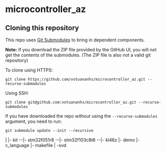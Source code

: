 # microcontroller_az

## Cloning this repository
This repo uses [Git Submodules](https://git-scm.com/book/en/v2/Git-Tools-Submodules) to bring in dependent components.

**Note:** If you download the ZIP file provided by the GitHub UI, you will not get the contents of the submodules. (The ZIP file is also not a valid git repository)

To clone using HTTPS:
```
git clone https://github.com/votuananhs/microcontroller_az.git --recurse-submodules
```
Using SSH:
```
git clone git@github.com:votuananhs/microcontroller_az.git --recurse-submodules
```

If you have downloaded the repo without using the `--recurse-submodules` argument, you need to run:
```
git submodule update --init --recursive
```

|
|- kit
--|- stm32f051r8
--|- stm32f103c8t6
--|- kl46z
|- demo
|- c_language
|- makefile
| -svd

